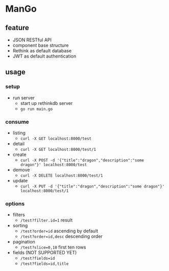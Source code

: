 # ManGo

## feature
- JSON RESTful API
- component base structure
- Rethink as default database
- JWT as default authentication

## usage
### setup
- run server
    - start up rethinkdb server
    - `go run main.go`

### consume
- listing
    - `curl -X GET localhost:8000/test`
- detail
    - `curl -X GET localhost:8000/test/1`
- create
    - `curl -X POST -d '{"title":"dragon","description":"some dragon"}' localhost:8000/test`
- demove
    - `curl -X DELETE localhost:8000/test/1`
- update
    - `curl -X PUT -d '{"title":"dragon","description":"some dragon"}' localhost:8000/test/1`

### options
- filters
    - `/test?filter.id=1` result
- sorting
    - `/test?order=id` ascending by default
    - `/test?order=id,desc` descending order
- pagination
    - `/test?slice=0,10` first ten rows
- fields (NOT SUPPORTED YET)
    - `/test?fields=id`
    - `/test?fields=id,title`
